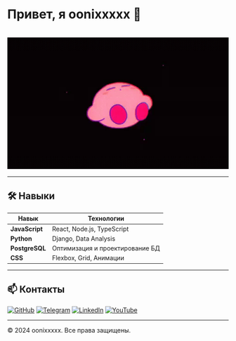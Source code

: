 # Привет, я oonixxxxx 👋

<br clear="both">

<div align="center">
  <img height="300" width="600" src="3ae792706e97941696b70b4763bd2963.gif"  />
</div>

---

## 🛠️ Навыки

| Навык         | Технологии                          |
|---------------|-------------------------------------|
| **JavaScript**| React, Node.js, TypeScript          |
| **Python**    | Django, Data Analysis               |
| **PostgreSQL**| Оптимизация и проектирование БД     |
| **CSS**       | Flexbox, Grid, Анимации             |

---

## 📫 Контакты

[![GitHub](https://img.shields.io/badge/GitHub-oonixxxxx-blue?style=flat-square&logo=github)](https://github.com/oonixxxxx)
[![Telegram](https://img.shields.io/badge/Telegram-onixexe-blue?style=flat-square&logo=telegram)](https://t.me/onixexe)
[![LinkedIn](https://img.shields.io/badge/LinkedIn-oonixxxxx-blue?style=flat-square&logo=linkedin)](https://linkedin.com)
[![YouTube](https://img.shields.io/badge/YouTube-oonixxxxx-red?style=flat-square&logo=youtube)](https://youtube.com)

---

© 2024 oonixxxxx. Все права защищены.
